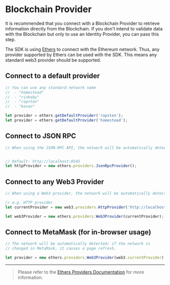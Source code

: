 # Blockchain Provider

It is recommended that you connect with a Blockchain Provider to retrieve information directly from the Blockchain.
If you don't intend to validate data with the Blockchain but only to use an Identity Provider, you can pass this step.

The SDK is using [Ethers](https://github.com/ethers-io/ethers.js) to connect with the Ethereum network.
Thus, any provider supported by Ethers can be used with the SDK.
This means any standard web3 provider should be supported.

## Connect to a default provider

```javascript
// You can use any standard network name
//  - "homestead"
//  - "rinkeby"
//  - "ropsten"
//  - "kovan"

let provider = ethers.getDefaultProvider('ropsten');
let provider = ethers.getDefaultProvider('homestead');
```

## Connect to JSON RPC

```javascript
// When using the JSON-RPC API, the network will be automatically detected


// Default: http://localhost:8545
let httpProvider = new ethers.providers.JsonRpcProvider();
```

## Connect to any Web3 Provider

```javascript
// When using a Web3 provider, the network will be automatically detected

// e.g. HTTP provider
let currentProvider = new web3.providers.HttpProvider('http://localhost:8545');

let web3Provider = new ethers.providers.Web3Provider(currentProvider);
```

## Connect to MetaMask (for in-browser usage)

```javascript
// The network will be automatically detected; if the network is
// changed in MetaMask, it causes a page refresh.

let provider = new ethers.providers.Web3Provider(web3.currentProvider);
```

---

> Please refer to the [Ethers Providers Documentation](https://docs.ethers.io/ethers.js/html/api-providers.html) for more information.
